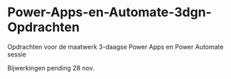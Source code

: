 # Power-Apps-en-Automate-3dgn-Opdrachten
 Opdrachten voor de maatwerk 3-daagse Power Apps en Power Automate sessie

Bijwerkingen pending 28 nov.

